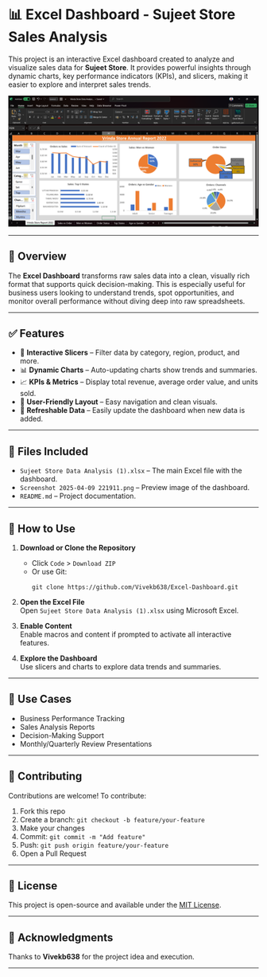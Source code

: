 
# 📊 Excel Dashboard - Sujeet Store Sales Analysis

This project is an interactive Excel dashboard created to analyze and visualize sales data for **Sujeet Store**. It provides powerful insights through dynamic charts, key performance indicators (KPIs), and slicers, making it easier to explore and interpret sales trends.

![Dashboard Screenshot](Screenshot%202025-04-09%20221911.png)

---

## 🧾 Overview

The **Excel Dashboard** transforms raw sales data into a clean, visually rich format that supports quick decision-making. This is especially useful for business users looking to understand trends, spot opportunities, and monitor overall performance without diving deep into raw spreadsheets.

---

## ✅ Features

- 📌 **Interactive Slicers** – Filter data by category, region, product, and more.
- 📊 **Dynamic Charts** – Auto-updating charts show trends and summaries.
- 📈 **KPIs & Metrics** – Display total revenue, average order value, and units sold.
- 🧩 **User-Friendly Layout** – Easy navigation and clean visuals.
- 🔄 **Refreshable Data** – Easily update the dashboard when new data is added.

---

## 📁 Files Included

- `Sujeet Store Data Analysis (1).xlsx` – The main Excel file with the dashboard.
- `Screenshot 2025-04-09 221911.png` – Preview image of the dashboard.
- `README.md` – Project documentation.

---

## 🚀 How to Use

1. **Download or Clone the Repository**  
   - Click `Code` > `Download ZIP`  
   - Or use Git:  
     ```
     git clone https://github.com/Vivekb638/Excel-Dashboard.git
     ```

2. **Open the Excel File**  
   Open `Sujeet Store Data Analysis (1).xlsx` using Microsoft Excel.

3. **Enable Content**  
   Enable macros and content if prompted to activate all interactive features.

4. **Explore the Dashboard**  
   Use slicers and charts to explore data trends and summaries.

---

## 📌 Use Cases

- Business Performance Tracking
- Sales Analysis Reports
- Decision-Making Support
- Monthly/Quarterly Review Presentations

---

## 🤝 Contributing

Contributions are welcome! To contribute:

1. Fork this repo
2. Create a branch: `git checkout -b feature/your-feature`
3. Make your changes
4. Commit: `git commit -m "Add feature"`
5. Push: `git push origin feature/your-feature`
6. Open a Pull Request

---

## 📄 License

This project is open-source and available under the [MIT License](LICENSE).

---

## 🙌 Acknowledgments

Thanks to **Vivekb638** for the project idea and execution.

---
